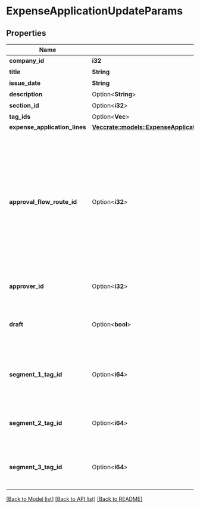 # ExpenseApplicationUpdateParams

## Properties

Name | Type | Description | Notes
------------ | ------------- | ------------- | -------------
**company_id** | **i32** | 事業所ID | 
**title** | **String** | 申請タイトル (250文字以内) | 
**issue_date** | **String** | 申請日 (yyyy-mm-dd) | 
**description** | Option<**String**> | 備考 (10000文字以内) | [optional]
**section_id** | Option<**i32**> | 部門ID | [optional]
**tag_ids** | Option<**Vec<i32>**> | メモタグID | [optional]
**expense_application_lines** | [**Vec<crate::models::ExpenseApplicationUpdateParamsExpenseApplicationLines>**](expenseApplicationUpdateParams_expense_application_lines.md) |  | 
**approval_flow_route_id** | Option<**i32**> | 申請経路ID<br> <ul>     <li>経費申請のステータスを申請中として作成する場合は、必ず指定してください。</li>     <li>指定する申請経路IDは、申請経路APIを利用して取得してください。</li>     <li>         未指定の場合は、基本経路を設定している事業所では基本経路が、基本経路を設定していない事業所では利用可能な申請経路の中から最初の申請経路が自動的に使用されます。         <ul>           <li>意図しない申請経路を持った経費申請の作成を防ぐために、使用する申請経路IDを指定することを推奨します。</li>         </ul>     </li>     <li>         ベーシックプランの事業所では以下のデフォルトで用意された申請経路のみ指定できます         <ul>         <li>指定なし</li>         <li>承認者を指定</li>         </ul>     </li> </ul>  | [optional]
**approver_id** | Option<**i32**> | 承認者のユーザーID<br> 指定する承認者のユーザーIDは、申請経路APIを利用して取得してください。  | [optional]
**draft** | Option<**bool**> | 経費申請のステータス<br> falseを指定した時は申請中（in_progress）で経費申請を更新します。<br> trueを指定した時は下書き（draft）で経費申請を更新します。<br> 未指定の時は下書きとみなして経費申請を更新します。  | [optional]
**segment_1_tag_id** | Option<**i64**> | セグメント１ID(法人向けプロフェッショナル, 法人向けエンタープライズプラン)<br> セグメントタグ一覧APIを利用して取得してください。<br> <a href=\"https://support.freee.co.jp/hc/ja/articles/360020679611\" target=\"_blank\">セグメント（分析用タグ）の設定</a><br>  | [optional]
**segment_2_tag_id** | Option<**i64**> | セグメント２ID(法人向け エンタープライズプラン)<br> セグメントタグ一覧APIを利用して取得してください。<br> <a href=\"https://support.freee.co.jp/hc/ja/articles/360020679611\" target=\"_blank\">セグメント（分析用タグ）の設定</a><br>  | [optional]
**segment_3_tag_id** | Option<**i64**> | セグメント３ID(法人向け エンタープライズプラン)<br> セグメントタグ一覧APIを利用して取得してください。<br> <a href=\"https://support.freee.co.jp/hc/ja/articles/360020679611\" target=\"_blank\">セグメント（分析用タグ）の設定</a><br>  | [optional]

[[Back to Model list]](../README.md#documentation-for-models) [[Back to API list]](../README.md#documentation-for-api-endpoints) [[Back to README]](../README.md)


